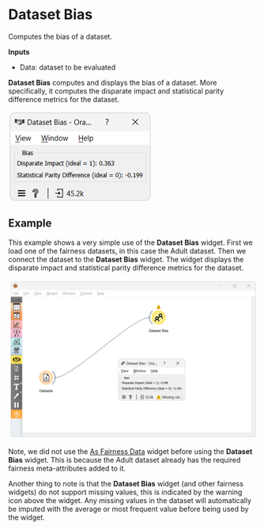 Dataset Bias
================
Computes the bias of a dataset.

**Inputs**

- Data: dataset to be evaluated


**Dataset Bias** computes and displays the bias of a dataset. More specifically, it computes the disparate impact and statistical parity difference metrics for the dataset.

![](images/dataset-bias.png)

Example
-------

This example shows a very simple use of the **Dataset Bias** widget. First we load one of the fairness datasets, in this case the Adult dataset. Then we connect the dataset to the **Dataset Bias** widget. The widget displays the disparate impact and statistical parity difference metrics for the dataset.

![](images/dataset-bias-example.png)

Note, we did not use the [As Fairness Data](as-fairness.md) widget before using the **Dataset Bias** widget. This is because the Adult dataset already has the required fairness meta-attributes added to it.

Another thing to note is that the **Dataset Bias** widget (and other fairness widgets) do not support missing values, this is indicated by the warning icon above the widget. Any missing values in the dataset will automatically be imputed with the average or most frequent value before being used by the widget.
